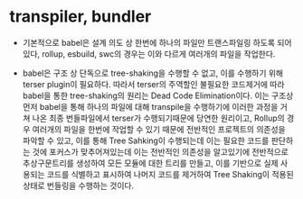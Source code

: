 # transpiler, bundler

- 기본적으로 babel은 설계 의도 상 한번에 하나의 파일만 트랜스파일링 하도록 되어있다, rollup, esbuild, swc의 경우는 이와 다르게 여러개의 파일을 작업한다.

- babel은 구조 상 단독으로 tree-shaking을 수행할 수 없고, 이를 수행하기 위해 terser plugin이 필요하다. 따라서 terser의 주역할인 불필요한 코드제거에 따라 babel을 통한 tree-shaking의 원리는 Dead Code Elimination이다. 이는 구조상 먼저 babel을 통해 하나의 파일에 대해 transpile을 수행하기에 이러한 과정을 거쳐 나온 최종 번들파일에서 terser가 수행되기때문에 당연한 원리이고, Rollup의 경우 여러개의 파일을 한번에 작업할 수 있기 때문에 전반적인 프로젝트의 의존성을 파악할 수 있고, 이를 통해 Tree Sahking이 수행되는데 이는 필요한 코드를 판단하는 것에 포커스가 맞추어져있는데 이는 전반적인 의존성을 알고있기에 전반적으로 추상구문트리를 생성하여 모든 모듈에 대한 트리를 만들고, 이를 기반으로 실제 사용되는 코드를 식별하고 표시하여 나머지 코드를 제거하여 Tree Shaking이 적용된 상태로 번들링을 수행하는 것이다.
